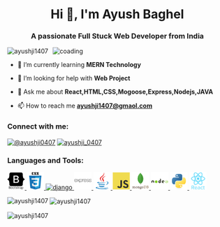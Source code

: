 <h1 align="center">Hi 👋, I'm Ayush Baghel</h1>
<h3 align="center">A passionate Full Stuck Web Developer from India</h3>

<img align="right" alt="coading" width="400" src="https://www.careerguide.com/career/wp-content/uploads/2021/06/2-46.gif">

<p align="left"> <img src="https://komarev.com/ghpvc/?username=ayushji1407&label=Profile%20views&color=0e75b6&style=flat" alt="ayushji1407" /> </p>

- 🌱 I’m currently learning **MERN Technology**

- 🤝 I’m looking for help with **Web Project**

- 💬 Ask me about **React,HTML,CSS,Mogoose,Express,Nodejs,JAVA**

- 📫 How to reach me **ayushji1407@gmaol.com**

<h3 align="left">Connect with me:</h3>
<p align="left">
<a href="https://twitter.com/@ayushji0407" target="blank"><img align="center" src="https://raw.githubusercontent.com/rahuldkjain/github-profile-readme-generator/master/src/images/icons/Social/twitter.svg" alt="@ayushji0407" height="30" width="40" /></a>
<a href="https://instagram.com/ayushji_0407" target="blank"><img align="center" src="https://raw.githubusercontent.com/rahuldkjain/github-profile-readme-generator/master/src/images/icons/Social/instagram.svg" alt="ayushji_0407" height="30" width="40" /></a>
</p>

<h3 align="left">Languages and Tools:</h3>
<p align="left"> <a href="https://getbootstrap.com" target="_blank" rel="noreferrer"> <img src="https://raw.githubusercontent.com/devicons/devicon/master/icons/bootstrap/bootstrap-plain-wordmark.svg" alt="bootstrap" width="40" height="40"/> </a> <a href="https://www.w3schools.com/css/" target="_blank" rel="noreferrer"> <img src="https://raw.githubusercontent.com/devicons/devicon/master/icons/css3/css3-original-wordmark.svg" alt="css3" width="40" height="40"/> </a> <a href="https://www.djangoproject.com/" target="_blank" rel="noreferrer"> <img src="https://cdn.worldvectorlogo.com/logos/django.svg" alt="django" width="40" height="40"/> </a> <a href="https://expressjs.com" target="_blank" rel="noreferrer"> <img src="https://raw.githubusercontent.com/devicons/devicon/master/icons/express/express-original-wordmark.svg" alt="express" width="40" height="40"/> </a> <a href="https://www.java.com" target="_blank" rel="noreferrer"> <img src="https://raw.githubusercontent.com/devicons/devicon/master/icons/java/java-original.svg" alt="java" width="40" height="40"/> </a> <a href="https://developer.mozilla.org/en-US/docs/Web/JavaScript" target="_blank" rel="noreferrer"> <img src="https://raw.githubusercontent.com/devicons/devicon/master/icons/javascript/javascript-original.svg" alt="javascript" width="40" height="40"/> </a> <a href="https://www.mongodb.com/" target="_blank" rel="noreferrer"> <img src="https://raw.githubusercontent.com/devicons/devicon/master/icons/mongodb/mongodb-original-wordmark.svg" alt="mongodb" width="40" height="40"/> </a> <a href="https://nodejs.org" target="_blank" rel="noreferrer"> <img src="https://raw.githubusercontent.com/devicons/devicon/master/icons/nodejs/nodejs-original-wordmark.svg" alt="nodejs" width="40" height="40"/> </a> <a href="https://www.python.org" target="_blank" rel="noreferrer"> <img src="https://raw.githubusercontent.com/devicons/devicon/master/icons/python/python-original.svg" alt="python" width="40" height="40"/> </a> <a href="https://reactjs.org/" target="_blank" rel="noreferrer"> <img src="https://raw.githubusercontent.com/devicons/devicon/master/icons/react/react-original-wordmark.svg" alt="react" width="40" height="40"/> </a> </p>

<p><img align="left" src="https://github-readme-stats.vercel.app/api/top-langs?username=ayushji1407&show_icons=true&locale=en&layout=compact" alt="ayushji1407" /></p>

<p>&nbsp;<img align="center" src="https://github-readme-stats.vercel.app/api?username=ayushji1407&show_icons=true&locale=en" alt="ayushji1407" /></p>

<p><img align="center" src="https://github-readme-streak-stats.herokuapp.com/?user=ayushji1407&" alt="ayushji1407" /></p>
